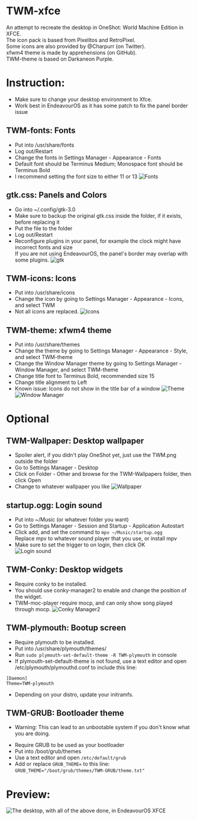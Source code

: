 # TWM-xfce
An attempt to recreate the desktop in OneShot: World Machine Edition in XFCE.  
The icon pack is based from Pixelitos and RetroPixel.   
Some icons are also provided by @Charpurr (on Twitter).  
xfwm4 theme is made by apprehensions (on GitHub).  
TWM-theme is based on Darkaneon Purple.  

# Instruction:  
* Make sure to change your desktop environment to Xfce.
* Work best in EndeavourOS as it has some patch to fix the panel border issue

## TWM-fonts: Fonts
- Put into /usr/share/fonts
- Log out/Restart
- Change the fonts in Settings Manager - Appearance - Fonts
- Default font should be Terminus Medium; Monospace font should be Terminus Bold
- I recommend setting the font size to either 11 or 13
![Fonts](https://github.com/pdn6606/TWM-xfce/assets/31226956/38292757-d508-4844-b7db-c4b3895c6782)

## gtk.css: Panels and Colors
- Go into ~/.config/gtk-3.0
- Make sure to backup the original gtk.css inside the folder, if it exists, before replacing it
- Put the file to the folder
- Log out/Restart
- Reconfigure plugins in your panel, for example the clock might have incorrect fonts and size  
If you are not using EndeavourOS, the panel's border may overlap with some plugins.
![gtk](https://github.com/pdn6606/TWM-xfce/assets/31226956/8e88be4f-9323-46ef-bfa9-990fca17559f)

## TWM-icons: Icons
- Put into /usr/share/icons
- Change the icon by going to Settings Manager - Appearance - Icons, and select TWM
- Not all icons are replaced.
![Icons](https://github.com/pdn6606/TWM-xfce/assets/31226956/adc1f8ed-210e-443d-b2ed-896fb84e4124)

## TWM-theme: xfwm4 theme
- Put into /usr/share/themes
- Change the theme by going to Settings Manager - Appearance - Style, and select TWM-theme
- Change the Window Manager theme by going to Settings Manager - Window Manager, and select TWM-theme
- Change title font to Terminus Bold, recommended size 15
- Change title alignment to Left
- Known issue: Icons do not show in the title bar of a window
![Theme](https://github.com/pdn6606/TWM-xfce/assets/31226956/46b1a06a-1d3b-44ac-93cf-951f1c280ea5)
![Window Manager](https://github.com/pdn6606/TWM-xfce/assets/31226956/e0063775-1407-4f62-95aa-fe12b60c145d)


# Optional
## TWM-Wallpaper: Desktop wallpaper
- Spoiler alert, if you didn't play OneShot yet, just use the TWM.png outside the folder
- Go to Settings Manager - Desktop
- Click on Folder - Other and browse for the TWM-Wallpapers folder, then click Open
- Change to whatever wallpaper you like
![Wallpaper](https://github.com/pdn6606/TWM-xfce/assets/31226956/4db729b6-b649-40c3-8e05-daff0352f35c)

## startup.ogg: Login sound
- Put into ~/Music (or whatever folder you want)
- Go to Settings Manager - Session and Startup - Application Autostart
- Click add, and set the command to `mpv ~/Music/startup.ogg`  
Replace mpv to whatever sound player that you use, or install mpv
- Make sure to set the trigger to on login, then click OK  
![Login sound](https://github.com/pdn6606/TWM-xfce/assets/31226956/fad6b27b-0e62-4aad-9847-a32769a91016)

## TWM-Conky: Desktop widgets
- Require conky to be installed.
- You should use conky-manager2 to enable and change the position of the widget.
- TWM-moc-player require mocp, and can only show song played through mocp.
![Conky Manager2](https://github.com/pdn6606/TWM-xfce/assets/31226956/caf3dacf-1834-4a0c-82e1-8dca80e49ebd)

## TWM-plymouth: Bootup screen
- Require plymouth to be installed.
- Put into /usr/share/plymouth/themes/
- Run `sudo plymouth-set-default-theme -R TWM-plymouth` in console
- If plymouth-set-default-theme is not found, use a text editor and open /etc/plymouth/plymouthd.conf to include this line:  
```
[Daemon]
Theme=TWM-plymouth
```
- Depending on your distro, update your initramfs.


## TWM-GRUB: Bootloader theme
* Warning: This can lead to an unbootable system if you don't know what you are doing.
- Require GRUB to be used as your bootloader
- Put into /boot/grub/themes
- Use a text editor and open `/etc/default/grub`
- Add or replace `GRUB_THEME=` to this line: `GRUB_THEME="/boot/grub/themes/TWM-GRUB/theme.txt"`

# Preview:
![The desktop, with all of the above done, in EndeavourOS XFCE](https://github.com/pdn6606/TWM-xfce/assets/31226956/e9421ee1-ce0a-4158-865d-b4c87642d738)

